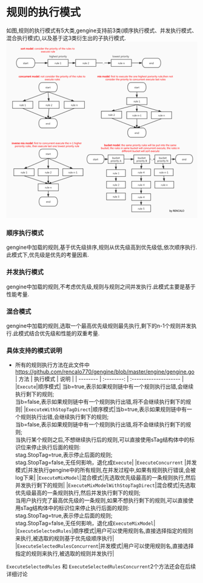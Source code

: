 # 规则的执行模式

如图,规则的执行模式有5大类,gengine支持前3类(顺序执行模式、并发执行模式、混合执行模式),以及基于这3类衍生出的子执行模式.
![avatar](exe_model.jpg)

### 顺序执行模式
gengine中加载的规则,基于优先级排序,规则从优先级高到优先级低,依次顺序执行. 此模式下,优先级是优先的考量因素.

### 并发执行模式
gengine中加载的规则,不考虑优先级,规则与规则之间并发执行.此模式主要是基于性能考量.

### 混合模式
gengine中加载的规则,选取一个最高优先级规则最先执行,剩下的n-1个规则并发执行.此模式结合优先级和性能的双重考量.

### 具体支持的模式说明
- 所有的规则执行方法在此文件中  https://github.com/rencalo770/gengine/blob/master/engine/gengine.go 
| 方法 | 执行模式 | 说明 | 
| -------- | :--------: | :-------------------- |
|```Execute```|顺序模式| 当b=true,表示如果规则链中有一个规则执行出错,会继续执行剩下的规则; <br/>当b=false,表示如果规则链中有一个规则执行出错,将不会继续执行剩下的规则|
|```ExecuteWithStopTagDirect```|顺序模式|当b=true,表示如果规则链中有一个规则执行出错,会继续执行剩下的规则;<br/> 当b=false,表示如果规则链中有一个规则执行出错,将不会继续执行剩下的规则;<br/>当执行某个规则之后,不想继续执行后的规则,可以直接使用sTag结构体中的标识位来停止执行后面的规则:<br/> stag.StopTag=true,表示停止后面的规则;<br/> stag.StopTag=false,无任何影响，退化成```Execute```|
|```ExecuteConcurrent``` |并发模式|并发执行gengine中的所有规则,在并发过程中,如果有规则执行错误,会被log下来|
|```ExecuteMixModel```|混合模式|先选取优先级最高的一条规则执行,然后并发执行剩下的规则|
|```ExecuteMixModelWithStopTagDirect```|混合模式|先选取优先级最高的一条规则执行,然后并发执行剩下的规则;<br/>当用户执行完了最高优先级的一条规则,如果不想执行剩下的规则,可以直接使用sTag结构体中的标识位来停止执行后面的规则:<br/> stag.StopTag=true,表示停止后面的规则;<br/> stag.StopTag=false,无任何影响，退化成```ExecuteMixModel```|
|```ExecuteSelectedRules```|顺序模式|用户可以使用规则名,直接选择指定的规则来执行,被选取的规则基于优先级顺序执行|
|```ExecuteSelectedRulesConcurrent```|并发模式|用户可以使用规则名,直接选择指定的规则来执行,被选取的规则并发执行|

```ExecuteSelectedRules``` 和 ```ExecuteSelectedRulesConcurrent```2个方法还会在后续详细讨论






